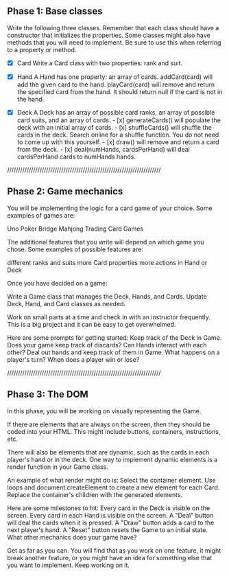 ## Phase 1: Base classes

Write the following three classes. Remember that each class should have a constructor that initializes the properties. Some classes might also have methods that you will need to implement. Be sure to use this when referring to a property or method.

- [x] Card
      Write a Card class with two properties: rank and suit.

- [x] Hand
      A Hand has one property: an array of cards.
      addCard(card) will add the given card to the hand.
      playCard(card) will remove and return the specified card from the hand. It should return null if the card is not in the hand.

- [x] Deck
      A Deck has an array of possible card ranks, an array of possible card suits, and an array of cards. - [x] generateCards() will populate the deck with an initial array of cards. - [x] shuffleCards() will shuffle the cards in the deck. Search online for a shuffle function. You do not need to come up with this yourself. - [x] draw() will remove and return a card from the deck. - [x] deal(numHands, cardsPerHand) will deal cardsPerHand cards to numHands hands.

///////////////////////////////////////////////////////////////////////

## Phase 2: Game mechanics

You will be implementing the logic for a card game of your choice. Some examples of games are:

Uno
Poker
Bridge
Mahjong
Trading Card Games

The additional features that you write will depend on which game you chose. Some examples of possible features are:

different ranks and suits
more Card properties
more actions in Hand or Deck

Once you have decided on a game:

Write a Game class that manages the Deck, Hands, and Cards.
Update Deck, Hand, and Card classes as needed.

Work on small parts at a time and check in with an instructor frequently. This is a big project and it can be easy to get overwhelmed.

Here are some prompts for getting started:
Keep track of the Deck in Game.
Does your game keep track of discards?
Can Hands interact with each other?
Deal out hands and keep track of them in Game.
What happens on a player's turn?
When does a player win or lose?

///////////////////////////////////////////////////////////////////////

## Phase 3: The DOM

In this phase, you will be working on visually representing the Game.

If there are elements that are always on the screen, then they should be coded into your HTML. This might include buttons, containers, instructions, etc.

There will also be elements that are dynamic, such as the cards in each player's hand or in the deck. One way to implement dynamic elements is a render function in your Game class.

An example of what render might do is:
Select the container element.
Use loops and document.createElement to create a new element for each Card.
Replace the container's children with the generated elements.

Here are some milestones to hit:
Every card in the Deck is visible on the screen.
Every card in each Hand is visible on the screen.
A "Deal" button will deal the cards when it is pressed.
A "Draw" button adds a card to the next player's hand.
A "Reset" button resets the Game to an initial state.
What other mechanics does your game have?

Get as far as you can. You will find that as you work on one feature, it might break another feature, or you might have an idea for something else that you want to implement. Keep working on it.
